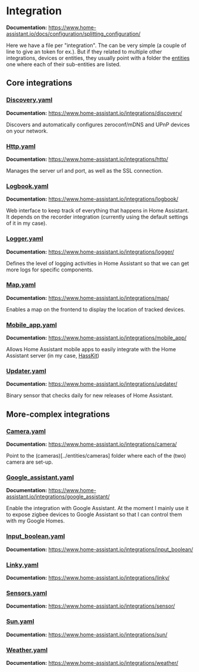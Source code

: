 # Integration

**Documentation:** <https://www.home-assistant.io/docs/configuration/splitting_configuration/>

Here we have a file per "integration". The can be very simple (a couple of line to give an token for ex.). But if they related to multiple other integrations, devices or entities, they usually point with a folder the [entities](../entitites) one where each of their sub-entities are listed.

## Core integrations

### [Discovery.yaml](discovery.yaml)

**Documentation:** <https://www.home-assistant.io/integrations/discovery/>

Discovers and automatically configures zeroconf/mDNS and UPnP devices on your network.

### [Http.yaml](http.yaml)

**Documentation:** <https://www.home-assistant.io/integrations/http/>

Manages the server url and port, as well as the SSL connection.

### [Logbook.yaml](logbook.yaml)

**Documentation:** <https://www.home-assistant.io/integrations/logbook/>

Web interface to keep track of everything that happens in Home Assistant. It depends on the recorder integration (currently using the default settings of it in my case).

### [Logger.yaml](logger.yaml)

**Documentation:** <https://www.home-assistant.io/integrations/logger/>

Defines the level of logging activities in Home Assistant so that we can get more logs for specific components.

### [Map.yaml](map.yaml)

**Documentation:** <https://www.home-assistant.io/integrations/map/>

Enables a map on the frontend to display the location of tracked devices.

### [Mobile_app.yaml](mobile_app.yaml)

**Documentation:** <https://www.home-assistant.io/integrations/mobile_app/>

Allows Home Assistant mobile apps to easily integrate with the Home Assistant server (in my case, [HassKit](https://github.com/tuanha2000vn/hasskit))

### [Updater.yaml](updater.yaml)

**Documentation:** <https://www.home-assistant.io/integrations/updater/>

Binary sensor that checks daily for new releases of Home Assistant.

## More-complex integrations

### [Camera.yaml](camera.yaml)

**Documentation:** <https://www.home-assistant.io/integrations/camera/>

Point to the (cameras)[../entities/cameras] folder where each of the (two) camera are set-up.

### [Google_assistant.yaml](google_assistant.yaml)

**Documentation:** <https://www.home-assistant.io/integrations/google_assistant/>

Enable the integration with Google Assistant. At the moment I mainly use it to expose zigbee devices to Google Assistant so that I can control them with my Google Homes.

### [Input_boolean.yaml](input_boolean.yaml)

**Documentation:** <https://www.home-assistant.io/integrations/input_boolean/>

### [Linky.yaml](linky.yaml)

**Documentation:** <https://www.home-assistant.io/integrations/linky/>

### [Sensors.yaml](sensors.yaml)

**Documentation:** <https://www.home-assistant.io/integrations/sensor/>

### [Sun.yaml](sun.yaml)

**Documentation:** <https://www.home-assistant.io/integrations/sun/>

### [Weather.yaml](weather.yaml)

**Documentation:** <https://www.home-assistant.io/integrations/weather/>
